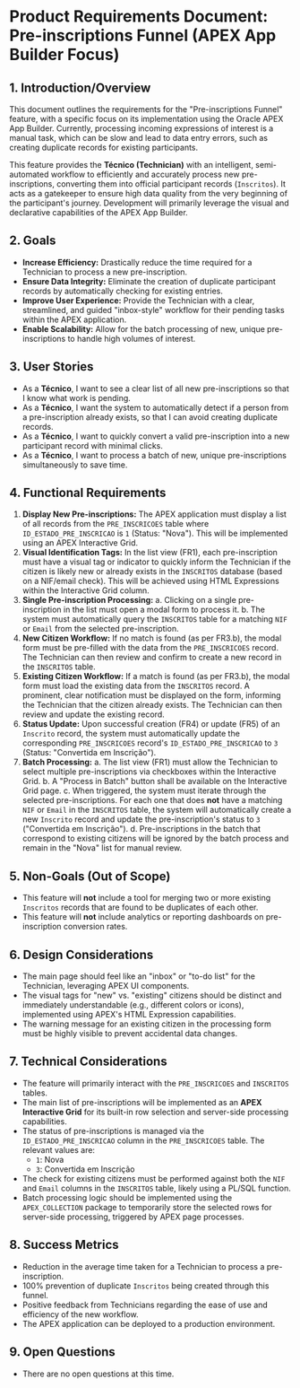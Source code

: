 # Product Requirements Document: Pre-inscriptions Funnel (APEX App Builder Focus)

## 1. Introduction/Overview

This document outlines the requirements for the "Pre-inscriptions Funnel" feature, with a specific focus on its implementation using the Oracle APEX App Builder. Currently, processing incoming expressions of interest is a manual task, which can be slow and lead to data entry errors, such as creating duplicate records for existing participants.

This feature provides the **Técnico (Technician)** with an intelligent, semi-automated workflow to efficiently and accurately process new pre-inscriptions, converting them into official participant records (`Inscritos`). It acts as a gatekeeper to ensure high data quality from the very beginning of the participant's journey. Development will primarily leverage the visual and declarative capabilities of the APEX App Builder.

## 2. Goals

*   **Increase Efficiency:** Drastically reduce the time required for a Technician to process a new pre-inscription.
*   **Ensure Data Integrity:** Eliminate the creation of duplicate participant records by automatically checking for existing entries.
*   **Improve User Experience:** Provide the Technician with a clear, streamlined, and guided "inbox-style" workflow for their pending tasks within the APEX application.
*   **Enable Scalability:** Allow for the batch processing of new, unique pre-inscriptions to handle high volumes of interest.

## 3. User Stories

*   As a **Técnico**, I want to see a clear list of all new pre-inscriptions so that I know what work is pending.
*   As a **Técnico**, I want the system to automatically detect if a person from a pre-inscription already exists, so that I can avoid creating duplicate records.
*   As a **Técnico**, I want to quickly convert a valid pre-inscription into a new participant record with minimal clicks.
*   As a **Técnico**, I want to process a batch of new, unique pre-inscriptions simultaneously to save time.

## 4. Functional Requirements

1.  **Display New Pre-inscriptions:** The APEX application must display a list of all records from the `PRE_INSCRICOES` table where `ID_ESTADO_PRE_INSCRICAO` is `1` (Status: "Nova"). This will be implemented using an APEX Interactive Grid.
2.  **Visual Identification Tags:** In the list view (FR1), each pre-inscription must have a visual tag or indicator to quickly inform the Technician if the citizen is likely new or already exists in the `INSCRITOS` database (based on a NIF/email check). This will be achieved using HTML Expressions within the Interactive Grid column.
3.  **Single Pre-inscription Processing:**
    a. Clicking on a single pre-inscription in the list must open a modal form to process it.
    b. The system must automatically query the `INSCRITOS` table for a matching `NIF` or `Email` from the selected pre-inscription.
4.  **New Citizen Workflow:** If no match is found (as per FR3.b), the modal form must be pre-filled with the data from the `PRE_INSCRICOES` record. The Technician can then review and confirm to create a new record in the `INSCRITOS` table.
5.  **Existing Citizen Workflow:** If a match is found (as per FR3.b), the modal form must load the existing data from the `INSCRITOS` record. A prominent, clear notification must be displayed on the form, informing the Technician that the citizen already exists. The Technician can then review and update the existing record.
6.  **Status Update:** Upon successful creation (FR4) or update (FR5) of an `Inscrito` record, the system must automatically update the corresponding `PRE_INSCRICOES` record's `ID_ESTADO_PRE_INSCRICAO` to `3` (Status: "Convertida em Inscrição").
7.  **Batch Processing:**
    a. The list view (FR1) must allow the Technician to select multiple pre-inscriptions via checkboxes within the Interactive Grid.
    b. A "Process in Batch" button shall be available on the Interactive Grid page.
    c. When triggered, the system must iterate through the selected pre-inscriptions. For each one that does **not** have a matching `NIF` or `Email` in the `INSCRITOS` table, the system will automatically create a new `Inscrito` record and update the pre-inscription's status to `3` ("Convertida em Inscrição").
    d. Pre-inscriptions in the batch that correspond to existing citizens will be ignored by the batch process and remain in the "Nova" list for manual review.

## 5. Non-Goals (Out of Scope)

*   This feature will **not** include a tool for merging two or more existing `Inscritos` records that are found to be duplicates of each other.
*   This feature will **not** include analytics or reporting dashboards on pre-inscription conversion rates.

## 6. Design Considerations

*   The main page should feel like an "inbox" or "to-do list" for the Technician, leveraging APEX UI components.
*   The visual tags for "new" vs. "existing" citizens should be distinct and immediately understandable (e.g., different colors or icons), implemented using APEX's HTML Expression capabilities.
*   The warning message for an existing citizen in the processing form must be highly visible to prevent accidental data changes.

## 7. Technical Considerations

*   The feature will primarily interact with the `PRE_INSCRICOES` and `INSCRITOS` tables.
*   The main list of pre-inscriptions will be implemented as an **APEX Interactive Grid** for its built-in row selection and server-side processing capabilities.
*   The status of pre-inscriptions is managed via the `ID_ESTADO_PRE_INSCRICAO` column in the `PRE_INSCRICOES` table. The relevant values are:
    *   `1`: Nova
    *   `3`: Convertida em Inscrição
*   The check for existing citizens must be performed against both the `NIF` and `Email` columns in the `INSCRITOS` table, likely using a PL/SQL function.
*   Batch processing logic should be implemented using the `APEX_COLLECTION` package to temporarily store the selected rows for server-side processing, triggered by APEX page processes.

## 8. Success Metrics

*   Reduction in the average time taken for a Technician to process a pre-inscription.
*   100% prevention of duplicate `Inscritos` being created through this funnel.
*   Positive feedback from Technicians regarding the ease of use and efficiency of the new workflow.
*   The APEX application can be deployed to a production environment.

## 9. Open Questions

*   There are no open questions at this time.
